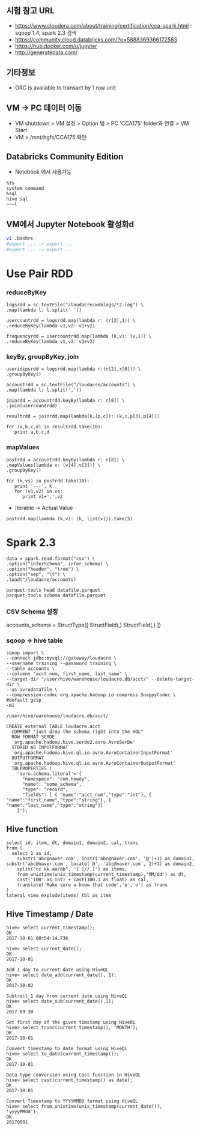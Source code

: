 ## 시험 참고 URL
* https://www.cloudera.com/about/training/certification/cca-spark.html  : sqoop 1.4, spark 2.3 검색
* https://community.cloud.databricks.com/?o=5888369366172583
* https://hub.docker.com/u/jupyter
* http://generatedata.com/

## 기타정보
* ORC is avaliable to transact by 1 row unit

## VM -> PC 데이터 이동
* VM shutdown > VM 설정 > Option 탭 > PC 'CCA175' folder와 연결 > VM Start
* VM > /mnt/hgfs/CCA175 확인

## Databricks Community Edition
* Notebook 에서 사용가능
```
%fs
system command
%sql
hive sql
~~~l
```

## VM에서 Jupyter Notebook 활성화d
```bash
vi .bashrc
#export ... -> export ... 
#export ... -> export ... 
```

# Use Pair RDD
### reduceByKey
```
logsrdd = sc.textFile("/loudacre/weblogs/*2.log") \
.map(lambda l: l.split(' '))

usercountrdd = logsrdd.map(lambda r: (r[2],1)) \
.reduceByKey(lambda v1,v2: v1+v2) 

frequencyrdd = usercountrdd.map(lambda (k,v): (v,1)) \
.reduceByKey(lambda v1,v2: v1+v2)
```
### keyBy, groupByKey, join
```
useridipsrdd = logsrdd.map(lambda r:(r[2],r[0])) \
.groupByKey()

accountrdd = sc.textFile("/loudacre/accounts") \
.map(lambda l: l.split(','))

joinrdd = accountrdd.keyBy(lambda r: r[0]) \
.join(usercountrdd)

resultrdd = joinrdd.map(lambda(k,(p,c)): (k,c,p[3],p[4]))

for (a,b,c,d) in resultrdd.take(10):
   print a,b,c,d
```
### mapValues
```
postrdd = accountrdd.keyBy(lambda r: r[8]) \
.mapValues(lambda v: (v[4],v[3])) \
.groupByKey()

for (k,vs) in postrdd.take(10):
   print '---', k
   for (v1,v2) in vs:
      print v1+',',v2
```  
* Iterable -> Actual Value
```
postrdd.map(lambda (k,v): (k, list(v))).take(5)  
```

# Spark 2.3
```
data = spark.read.format("csv") \
.option("inferSchema", infer_schema) \
.option("header", "true") \
.option("sep", "\t") \
.load("/loudacre/accounts)
```
```
parquet-tools head datafile.parquet
parquet-tools schema datafile.parquet
```
### CSV Schema 설정
accounts_schema = StructType([
  StructField(,)
  StructField(,)
])

### sqoop -> hive table 
```
sqoop import \
--connect jdbc:mysql://gateway/loudacre \
--username training --password training \
--table accounts \
--columns "acct_num, first_name, last_name" \
--target-dir "/user/hive/warehouse/loudacre.db/acct/" --delete-target-dir \
--as-avrodatafile \
--compression-codec org.apache.hadoop.io.compress.SnappyCodec \ #default gzip
-m1

/user/hive/warehouse/loudacre.db/acct/

CREATE external TABLE loudacre.acct
  COMMENT "just drop the schema right into the HQL"
  ROW FORMAT SERDE
  'org.apache.hadoop.hive.serde2.avro.AvroSerDe'
  STORED AS INPUTFORMAT
  'org.apache.hadoop.hive.ql.io.avro.AvroContainerInputFormat'
  OUTPUTFORMAT
  'org.apache.hadoop.hive.ql.io.avro.AvroContainerOutputFormat'
  TBLPROPERTIES (
    'avro.schema.literal'='{
      "namespace": "com.howdy",
      "name": "some_schema",
      "type": "record",
      "fields": [ { "name":"acct_num","type":"int"}, { "name":"first_name","type":"string"}, { "name":"last_name","type":"string"}]
    }');
```
## Hive function
```
select id, item, dt, domain1, domain2, cal, trans
from (
  select 1 as id, 
    substr('abc@naver.com', instr('abc@naver.com', '@')+1) as domain1, substr('abc@naver.com', locate('@', 'abc@naver.com', 2)+1) as domain2,
    split("cc kk.aa/bb", '[ |//.]') as items, 
    from_unixtime(unix_timestamp(current_timestamp),'MM/dd') as dt,
    cast('100' as int) + cast(100.1 as float) as cal,
    translate('Make sure u knew that code','e','o') as trans
)
lateral view explode(items) tbl as item
```
## Hive Timestamp / Date
```
hive> select current_timestamp();
OK
2017-10-01 00:54:14.736

hive> select current_date();
OK
2017-10-01

Add 1 day to current date using HiveQL
hive> select date_add(current_date(), 1);
OK
2017-10-02

Subtract 1 day from current date using HiveQL
hive> select date_sub(current_date(),1);
OK
2017-09-30

Get first day of the given timstamp using HiveQL
hive> select trunc(current_timestamp(), 'MONTH');
OK
2017-10-01

Convert timestamp to date format using HiveQL
hive> select to_date(current_timestamp());
OK
2017-10-01

Data type conversion using Cast function in HiveQL
hive> select cast(current_timestamp() as date);
OK
2017-10-01

Convert Timestamp to YYYYMMDD format using HiveQL
hive> select from_unixtime(unix_timestamp(current_date()), 'yyyyMMdd');
OK
20170001
```
